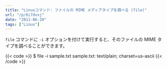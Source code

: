 ```yaml
---
title: "Linuxコマンド: ファイルの MIME メディアタイプを調べる (file)"
url: "/p/6i7dvxj"
date: "2011-06-20"
tags: ["Linux"]
---
```


`file` コマンドに `-i` オプションを付けて実行すると、そのファイルの MIME タイプを調べることができます。

{{< code >}}
$ file -i sample.txt
sample.txt: text/plain; charset=us-ascii
{{< /code >}}

